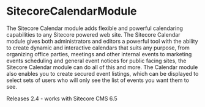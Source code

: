 SitecoreCalendarModule
======================

The Sitecore Calendar module adds flexible and powerful calendaring capabilities to any Sitecore powered web site. The Sitecore Calendar module gives both administrators and editors a powerful tool with the ability to create dynamic and interactive calendars that suits any purpose, from organizing office parties, meetings and other internal events to marketing events scheduling and general event notices for public facing sites, the Sitecore Calendar module can do all of this and more. The Calendar module also enables you to create secured event listings, which can be displayed to select sets of users who will only see the list of events you want them to see.

Releases
2.4 - works with Sitecore CMS 6.5
